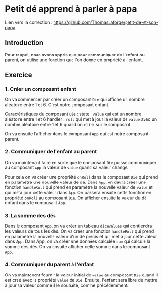 # Petit dé apprend à parler à papa

Lien vers la correction :
https://github.com/ThomasLaforge/petit-de-et-son-papa

## Introduction

Pour rappel, nous avons appris que pour communiquer de l'enfant au parent, on utilise une fonction que l'on donne en propriété à l'enfant.

## Exercice

### 1. Créer un composant enfant

On va commencer par créer un composant `Die` qui affiche un nombre aléatoire entre 1 et 6.
C'est notre composant enfant.

Caractéristiques du composant `Die` :
state : `value` qui est un nombre aléatoire entre 1 et 6
handler : `roll` qui met à jour la valeur de `value` avec un nombre aléatoire entre 1 et 6 quand on `click` sur le composant

On va ensuite l'afficher dans le composant `App` qui est notre composant parent.

### 2. Communiquer de l'enfant au parent

On va maintenant faire en sorte que le composant `Die` puisse communiquer au composant `App` la valeur de `value` quand sa valeur change.

Pour cela on va créer une propriété `onRoll` dans le composant `Die` qui prend en paramètre une nouvelle valeur de dé.
Dans `App`, on devra créer une fonction `handleRoll` qui prend en paramètre la nouvelle valeur de `value` et qui metà jour cette valeur dans `App`.
On passera ensuite cette fonction en propriété `onRoll` au composant `Die`.
On afficher ensuite la valeur du dé enfant dans le composant `App`.

### 3. La somme des dés

Dans le composant `App`, on va créer un tableau `diceValues` qui contiendra les valeurs de tous les dés.
On va créer une fonction `handleRoll` qui prend en paramètre la nouvelle valeur d'un dé précis et qui met à jour cette valeur dans `App`.
Dans App, on va créer une données calculée `sum` qui calcule la somme des dés.
On va ensuite afficher cette somme dans le composant `App`.

### 4. Communiquer du parent à l'enfant

On va maintenant fournir la valeur initial de `value` au composant `Die` quand il est créé avec la propriété `value` de `Die`.
Ensuite, l'enfant sera libre de mettre à jour sa valeur comme il le souhaite, comme précédemment.

